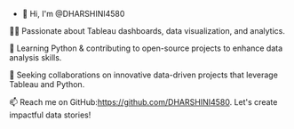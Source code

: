 - 👋 Hi, I'm @DHARSHINI4580

👩‍💻 Passionate about Tableau dashboards, data visualization, and analytics.

🌱 Learning Python & contributing to open-source projects to enhance data analysis skills.

💼 Seeking collaborations on innovative data-driven projects that leverage Tableau and Python.

📫 Reach me on GitHub:https://github.com/DHARSHINI4580. Let's create impactful data stories!

<!---
DHARSHINI4580/DHARSHINI4580 is a ✨ special ✨ repository because its `README.md` (this file) appears on your GitHub profile.
You can click the Preview link to take a look at your changes.
--->
